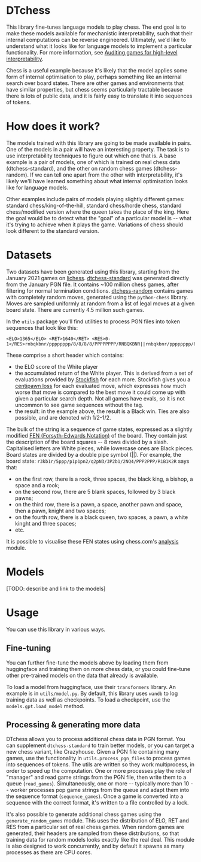 # DTchess

This library fine-tunes language models to play chess. The end goal is to make these models available for mechanistic interpretability, such that their internal computations can be reverse engineered. Ultimately, we'd like to understand what it looks like for language models to implement a particular functionality. For more information, see [Auditing games for high-level interpretability](https://www.lesswrong.com/posts/EbL5W5ccwfbqFiYBJ/auditing-games-for-high-level-interpretability-1).

Chess is a useful example because it's likely that the model applies some form of internal optimisation to play, perhaps something like an internal search over board states. There are other games and environments that have similar properties, but chess seems particularly tractable because there is lots of public data, and it is fairly easy to translate it into sequences of tokens.


# How does it work?
The models trained with this library are going to be made available in pairs. One of the models in a pair will have an interesting property. The task is to use interpretability techniques to figure out which one that is. A base example is a pair of models, one of which is trained on real chess data (dtchess-standard), and the other on random chess games (dtchess-random). If we can tell one apart from the other with interpretability, it's likely we'll have learned something about what
internal optimisation looks like for language models.

Other examples include pairs of models playing slightly different games: standard chess/king-of-the-hill, standard chess/horde chess, standard chess/modified version where the queen takes the place of the king. Here the goal would be to detect what the "goal" of a particular model is -- what it's trying to achieve when it plays the game. Variations of chess should look different to the standard version. 


# Datasets
Two datasets have been generated using this library, starting from the January 2021 games on [lichess](https://database.lichess.org/#standard_games). [dtchess-standard](https://huggingface.co/datasets/inwaves/dtchess-standard) was generated directly from the January PGN file. It contains ~100 million chess games, after filtering for normal termination conditions. [dtchess-random](https://huggingface.co/datasets/inwaves/dtchess-random) contains games with completely random moves, generated using the `python-chess` library. Moves are sampled uniformly at random from a list of legal moves at a given board state. There are currently 4.5 million such games. 

In the `utils` package you'll find utilities to process PGN files into token sequences that look like this:

    <ELO>1365</ELO> <RET>1640</RET> <RES>0-1</RES>rnbqkbnr/pppppppp/8/8/8/8/PPPPPPPP/RNBQKBNR||rnbqkbnr/pppppppp/8/8/4P3/8/PPPP1PPP/RNBQKBNR||rnbqkbnr/pp1ppppp/2p5/8/4P3/8/PPPP1PPP/RNBQKBNR||rnbqkbnr/pp1ppppp/2p5/8/4P3/5N2/PPPP1PPP/RNBQKB1R||rnbqkbnr/pp2pppp/2p5/3p4/4P3/5N2/PPPP1PPP/RNBQKB1R||rnbqkbnr/pp2pppp/2p5/3P4/8/5N2/PPPP1PPP/RNBQKB1R||rnbqkbnr/pp2pppp/8/3p4/8/5N2/PPPP1PPP/RNBQKB1R||rnbqkbnr/pp2pppp/8/3p4/8/2N2N2/PPPP1PPP/R1BQKB1R||rn1qkbnr/pp2pppp/8/3p4/6b1/2N2N2/PPPP1PPP/R1BQKB1R||rn1qkbnr/pp2pppp/8/1B1p4/6b1/2N2N2/PPPP1PPP/R1BQK2R||r2qkbnr/pp2pppp/2n5/1B1p4/6b1/2N2N2/PPPP1PPP/R1BQK2R||r2qkbnr/pp2pppp/2n5/1B1p4/3P2b1/2N2N2/PPP2PPP/R1BQK2R||r2qkbnr/1p2pppp/p1n5/1B1p4/3P2b1/2N2N2/PPP2PPP/R1BQK2R||r2qkbnr/1p2pppp/p1B5/3p4/3P2b1/2N2N2/PPP2PPP/R1BQK2R||r2qkbnr/4pppp/p1p5/3p4/3P2b1/2N2N2/PPP2PPP/R1BQK2R||r2qkbnr/4pppp/p1p5/3p4/N2P2b1/5N2/PPP2PPP/R1BQK2R||r3kbnr/4pppp/p1p5/q2p4/N2P2b1/5N2/PPP2PPP/R1BQK2R||r3kbnr/4pppp/p1p5/q2p4/3P2b1/2N2N2/PPP2PPP/R1BQK2R||r3kbnr/5ppp/p1p1p3/q2p4/3P2b1/2N2N2/PPP2PPP/R1BQK2R||r3kbnr/5ppp/p1p1p3/q2p4/3P2b1/2NQ1N2/PPP2PPP/R1B1K2R||r3kb1r/5ppp/p1p1pn2/q2p4/3P2b1/2NQ1N2/PPP2PPP/R1B1K2R||r3kb1r/5ppp/p1p1pn2/q2pN3/3P2b1/2NQ4/PPP2PPP/R1B1K2R||r3kb1r/5ppp/p1p1pn2/q2pNb2/3P4/2NQ4/PPP2PPP/R1B1K2R||r3kb1r/5ppp/p1p1pn2/q2pNb2/3P4/2N3Q1/PPP2PPP/R1B1K2R||r3kb1r/5ppp/p1p1p3/q2pNb2/3Pn3/2N3Q1/PPP2PPP/R1B1K2R||r3kb1r/5ppp/p1p1p3/q2pNb2/3PnQ2/2N5/PPP2PPP/R1B1K2R||r3kb1r/5ppp/p1p1p3/q2pNb2/3P1Q2/2n5/PPP2PPP/R1B1K2R||r3kb1r/5ppp/p1p1p3/q2pNb2/3P1Q2/2n5/PPPB1PPP/R3K2R||r3k2r/5ppp/p1p1p3/q2pNb2/1b1P1Q2/2n5/PPPB1PPP/R3K2R||r3k2r/5ppp/p1N1p3/q2p1b2/1b1P1Q2/2n5/PPPB1PPP/R3K2R||r3k2r/5ppp/p1N1p3/1q1p1b2/1b1P1Q2/2n5/PPPB1PPP/R3K2R||r3k2r/5ppp/p3p3/1q1p1b2/1N1P1Q2/2n5/PPPB1PPP/R3K2R

These comprise a short header which contains:

- the ELO score of the White player 
- the accumulated return of the White player. This is derived from a set of evaluations provided by [Stockfish](https://stockfishchess.org/) for each more. Stockfish gives you a [centipawn loss](https://lichess.org/faq#acpl) for each evaluated move, which expresses how much worse that move is compared to the best move it could come up with given a particular search depth. Not all games have evals, so it is not uncommon to see game sequences without the <RET> tag.
- the result: in the example above, the result is a Black win. Ties are also possible, and are denoted with 1/2-1/2.

The bulk of the string is a sequence of game states, expressed as a slightly modified [FEN (Forsyth-Edwards Notation)](https://www.chess.com/terms/fen-chess) of the board. They contain just the description of the board squares -- 8 rows divided by a slash. Capitalised letters are White pieces, while lowercase ones are Black pieces. Board states are divided by a double pipe symbol (||). For example, the board state: `r3kb1r/5ppp/p1p1pn2/q2pN3/3P2b1/2NQ4/PPP2PPP/R1B1K2R` says that:
- on the first row, there is a rook, three spaces, the black king, a bishop, a space and a rook; 
- on the second row, there are 5 blank spaces, followed by 3 black pawns;
- on the third row, there is a pawn, a space, another pawn and space, then a pawn, knight and two spaces;
- on the fourth row, there is a black queen, two spaces, a pawn, a white kinght and three spaces;
- etc.

It is possible to visualise these FEN states using chess.com's [analysis](https://www.chess.com/analysis) module.

# Models
[TODO: describe and link to the models]

# Usage
You can use this library in various ways.

## Fine-tuning
You can further fine-tune the models above by loading them from huggingface and training them on more chess data, or you could fine-tune other pre-trained models on the data that already is available.

To load a model from huggingface, use their `transformers` library. An example is in `utils/model.py`. By default, this library uses `wandb` to log training data as well as checkpoints. To load a checkpoint, use the `models.gpt.load_model` method.

## Processing & generating more data
DTchess allows you to process additional chess data in PGN format. You can supplement `dtchess-standard` to train better models, or you can target a new chess variant, like Crazyhouse. Given a PGN file containing many games, use the functionality in `utils.process_pgn_files` to process games into sequences of tokens. The utils are written so they work multiprocess, in order to speed up the computation. One or more processes play the role of "manager" and read game strings from the
PGN file, then write them to a queue (`read_games`). Simultaneously, one or more -- typically more than 10 -- worker processes pop game strings from the queue and adapt them into the sequence format (`sequence_games`). Once a game is converted into a sequence with the correct format, it's written to a file controlled by a lock.

It's also possible to generate additional chess games using the `generate_random_games` module. This uses the distribution of ELO, RET and RES from a particular set of real chess games. When random games are generated, their headers are sampled from these distributions, so that training data for random models looks exactly like the real deal. This module is also designed to work concurrently, and by default it spawns as many processes as there are CPU cores.
